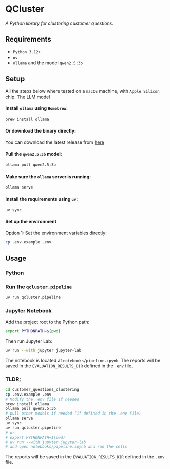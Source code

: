 # QCluster
_A Python library for clustering customer questions._

## Requirements
- `Python 3.12+`
- `uv`
- `ollama` and the model `qwen2.5:3b`

## Setup
All the steps below where tested on a `macOS` machine, with `Apple Silicon` chip.
The LLM model 
#### Install `ollama` using `Homebrew`:
```bash
brew install ollama
```
#### Or download the binary directly:
You can download the latest release from [here](https://ollama.com/download)

#### Pull the `qwen2.5:3b` model:
```bash
ollama pull qwen2.5:3b
```

#### Make sure the `ollama` server is running:
```bash
ollama serve
```

#### Install the requirements using `uv`:
```bash
uv sync
```

#### Set up the environment
Option 1: Set the environment variables directly:
```bash
cp .env.example .env
```

## Usage
### Python
### Run the `qcluster.pipeline`
```bash
uv run qcluster.pipeline
```

### Jupyter Notebook
Add the project root to the Python path:
```bash
export PYTHONPATH=$(pwd)
```

Then run Jupyter Lab:
```bash
uv run --with jupyter jupyter-lab
```

The notebook is located at `notebooks/pipeline.ipynb`.
The reports will be saved in the `EVALUATION_RESULTS_DIR` defined in the `.env` file.

### TLDR;
```bash
cd customer_questions_clustering
cp .env.example .env
# Modify the .env file if needed
brew install ollama
ollama pull qwen2.5:3b
# pull other models if needed (if defined in the .env file)
ollama serve
uv sync
uv run qcluster.pipeline
# or
# export PYTHONPATH=$(pwd)
# uv run --with jupyter jupyter-lab
# and open notebooks/pipeline.ipynb and run the cells
```
The reports will be saved in the `EVALUATION_RESULTS_DIR` defined in the `.env` file.

